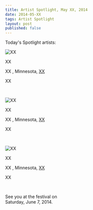 ```yaml
---
title: Artist Spotlight, May XX, 2014
date: 2014-05-XX
tags: Artist Spotlight
layout: post
published: false
---
```


Today's Spotlight artists:

![XX](/images/2014/posts/2014-05-XX/XX.jpg)

XX 

XX , Minnesota, [XX](http://XX)

XX 

&nbsp;

![XX](/images/2014/posts/2014-05-XX/XX.jpg)

XX 

XX , Minnesota, [XX](http://XX)

XX 

&nbsp;

![XX](/images/2014/posts/2014-05-XX/XX.jpg)

XX 

XX , Minnesota, [XX](http://XX)

XX 

&nbsp;

See you at the festival on  
Saturday, June 7, 2014.
